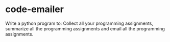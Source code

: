 # code-emailer
Write a python program to: Collect all your programming assignments, summarize all the programming assignments and email all the programming assignments.
